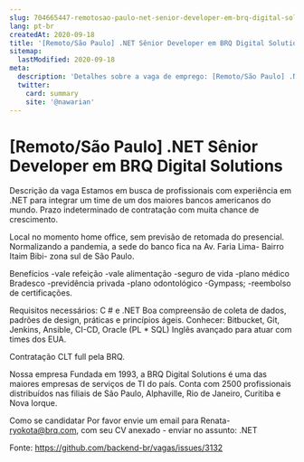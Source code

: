 ```yaml
---
slug: 704665447-remotosao-paulo-net-senior-developer-em-brq-digital-solutions
lang: pt-br
createdAt: 2020-09-18
title: '[Remoto/São Paulo] .NET Sênior Developer em BRQ Digital Solutions - Vaga de Emprego'
sitemap:
  lastModified: 2020-09-18
meta:
  description: 'Detalhes sobre a vaga de emprego: [Remoto/São Paulo] .NET Sênior Developer em BRQ Digital Solutions'
  twitter:
    card: summary
    site: '@nawarian'
---
```


# [Remoto/São Paulo] .NET Sênior Developer em BRQ Digital Solutions

Descrição da vaga
Estamos em busca de profissionais com experiência em .NET para integrar um time de um dos maiores bancos americanos do mundo. Prazo indeterminado de contratação com muita chance de crescimento.

Local
no momento home office, sem previsão de retomada do presencial. Normalizando a pandemia, a sede do banco fica na Av. Faria Lima- Bairro Itaim Bibi- zona sul de São Paulo.

Benefícios
-vale refeição
-vale alimentação
-seguro de vida
-plano médico Bradesco
-previdência privada
-plano odontológico
-Gympass;
-reembolso de certificações.

Requisitos necessários:
C # e .NET
Boa compreensão de coleta de dados, padrões de design, práticas e princípios ágeis.
Conhecer: Bitbucket, Git, Jenkins, Ansible, CI-CD, Oracle (PL * SQL)
Inglês avançado para atuar com times dos EUA.

Contratação
CLT full pela BRQ.

Nossa empresa
Fundada em 1993, a BRQ Digital Solutions é uma das maiores empresas de serviços de TI do país. Conta com 2500 profissionais distribuídos nas filiais de São Paulo, Alphaville, Rio de Janeiro, Curitiba e Nova Iorque.

Como se candidatar
Por favor envie um email para Renata- ryokota@brq.com, com seu CV anexado - enviar no assunto: .NET

Fonte: https://github.com/backend-br/vagas/issues/3132